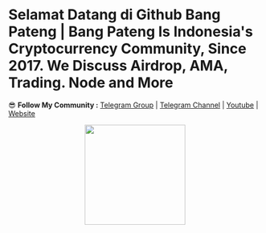 # Selamat Datang di Github Bang Pateng | Bang Pateng Is Indonesia's Cryptocurrency Community, Since 2017. We Discuss Airdrop, AMA, Trading. Node and More

😎 **Follow My Community :** [Telegram Group](https://t.me/bangpateng_group) | [Telegram Channel](https://t.me/bangpateng_airdrop) | [Youtube](https://www.youtube.com/channel/UC-8UofFzGLmCx2ysqRKl-ew) | [Website](http://www.bangpateng.com)

<p align="center">
  <img height="200" height="auto" src="https://user-images.githubusercontent.com/38981255/183307761-5557fc3d-1ab5-4a21-8a57-99b93b36ed46.png">
</p>
 
